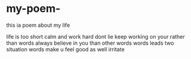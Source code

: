 # my-poem-
this ia poem about my life

life is too short 
calm and work hard
dont lie 
keep working on your rather than words
always believe in you than other words
words leads two situation
words make u feel good as well irritate
